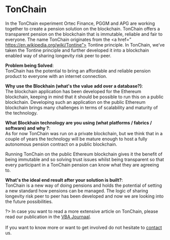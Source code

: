 # TonChain

In the TonChain experiment Ortec Finance, PGGM and APG are working together to create a pension solution on the blockchain. TonChain offers a transparent pension on the blockchain that is immutable, reliable and fair to everyone. The name TonChain originates from the <a href=” https://en.wikipedia.org/wiki/Tontine”> Tontine</a> principle. In TonChain, we’ve taken the Tontine principle and further developed it into a blockchain enabled way of sharing longevity risk peer to peer. 

**Problem being Solved**:<br>
TonChain has the potential to bring an affordable and reliable pension product to everyone with an internet connection.

**Why use the Blockhain (what's the value add over a database?)**:<br>
The blockchain application has been developed for the Ethereum blockchain, keeping in mind that it should be possible to run this on a public blockchain. Developing such an application on the public Ethereum blockchain brings many challenges in terms of scalability and maturity of the technology. 

**What Blockhain technology are you using (what platforms / fabrics / software) and why ?**:<br>
As for now TonChain was run on a private blockchain, but we think that in a couple of years the technology will be mature enough to host a fully autonomous pension contract on a public blockchain.

Running TonChain on the public Ethereum blockchain gives it the benefit of being immutable and so solving trust issues whilst being transparent so that every participant in a TonChain pension can know what they are agreeing to.

**What's the ideal end result after your solution is built?**:<br>
TonChain is a new way of doing pensions and holds the potential of setting a new standard how pensions can be managed. The logic of sharing longevity risk peer to peer has been developed and now we are looking into the future possibilities.

?> In case you want to read a more extensive article on TonChain, please read our publication in the [VBA Journaal](https://www.cfasociety.org/netherlands_nl/Documents/VBA%20journaal%20134%20zomer%202018_TOTAAL.pdf).<br><br> If you want to know more or want to get involved do not hesitate to [contact](https://groeifabriek.com/#contact) us.